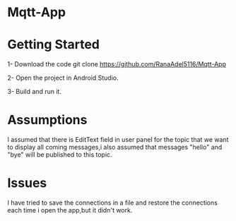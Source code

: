 # Mqtt-App
# Getting Started
  1- Download the code git clone https://github.com/RanaAdel5116/Mqtt-App </p> 

2- Open the project in Android Studio. </p> 3- Build and run it. </p>

# Assumptions
I assumed that there is EditText field in user panel for the topic that we want to display all coming messages,i also assumed that messages "hello" and "bye" will be published to this topic.

 # Issues
 I have tried to save the connections in a file and restore the connections each time i open the app,but it didn't work.
